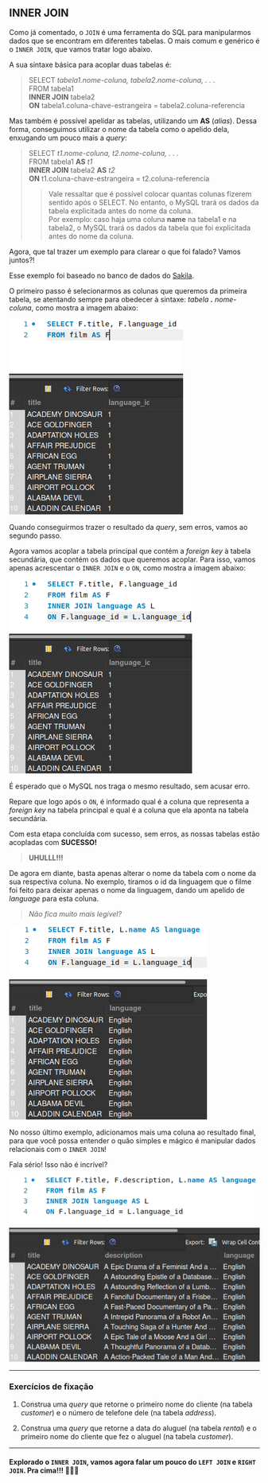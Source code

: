 ## INNER JOIN

Como já comentado, o ``JOIN`` é uma ferramenta do SQL para manipularmos dados que se encontram em diferentes tabelas. O mais comum e genérico é o ``INNER JOIN``, que vamos tratar logo abaixo.

A sua sintaxe básica para acoplar duas tabelas é:

> SELECT *tabela1.nome-coluna, tabela2.nome-coluna, . . .*  
> FROM tabela1  
> **INNER JOIN** tabela2  
> **ON** tabela1.coluna-chave-estrangeira = tabela2.coluna-referencia

Mas também é possível apelidar as tabelas, utilizando um **AS** (*alias*). Dessa forma, conseguimos utilizar o nome da tabela como o apelido dela, enxugando um pouco mais a *query*:

> SELECT *t1.nome-coluna, t2.nome-coluna, . . .*  
> FROM tabela1 **AS** *t1*  
> **INNER JOIN** tabela2 **AS** *t2*  
> **ON** t1.coluna-chave-estrangeira = t2.coluna-referencia  
>
>  > Vale ressaltar que é possível colocar quantas colunas fizerem sentido após o SELECT. No entanto, o MySQL trará os dados da tabela explicitada antes do nome da coluna.  
>  >Por exemplo: caso haja uma coluna **name** na tabela1 e na tabela2, o MySQL trará os dados da tabela que foi explicitada antes do nome da coluna.

Agora, que tal trazer um exemplo para clarear o que foi falado? Vamos juntos?!

Esse exemplo foi baseado no banco de dados do [Sakila](https://assets.app.betrybe.com/back-end/sakila-1ae15ae82697888c35bf1f1c8acbf755.sql). 

O primeiro passo é selecionarmos as colunas que queremos da primeira tabela, se atentando sempre para obedecer à sintaxe: *tabela **.** nome-coluna*, como mostra a imagem abaixo:

![Primeiro passo](../images/FIRST_INNER_JOIN.png)

Quando conseguirmos trazer o resultado da *query*, sem erros, vamos ao segundo passo.

Agora vamos acoplar a tabela principal que contém a *foreign key* à tabela secundária, que contém os dados que queremos acoplar. Para isso, vamos apenas acrescentar o ``INNER JOIN`` e o ``ON``, como mostra a imagem abaixo:

![Segundo passo](../images/SECOND_INNER_JOIN.png)

É esperado que o MySQL nos traga o mesmo resultado, sem acusar erro.  

Repare que logo após o ``ON``, é informado qual é a coluna que representa a *foreign key* na tabela principal e qual é a coluna que ela aponta na tabela secundária.

Com esta etapa concluída com sucesso, sem erros, as nossas tabelas estão acopladas com **SUCESSO!**

> **UHULLL!!!**

De agora em diante, basta apenas alterar o nome da tabela com o nome da sua respectiva coluna. No exemplo, tiramos o id da linguagem que o filme foi feito para deixar apenas o nome da linguagem, dando um apelido de *language* para esta coluna.

> *Não fica muito mais legível?*

![Terceiro passo](../images/THIRD_INNER_JOIN.png)

No nosso último exemplo, adicionamos mais uma coluna ao resultado final, para que você possa entender o quão simples e mágico é manipular dados relacionais com o ``INNER JOIN``! 

Fala sério! Isso não é incrível?

![Quarto passo](../images/FOURTH_INNER_JOIN.png)

---

### Exercícios de fixação

1. Construa uma *query* que retorne o primeiro nome do cliente (na tabela *customer*) e o número de telefone dele (na tabela *address*).

2. Construa uma *query* que retorne a data do aluguel (na tabela *rental*) e o primeiro nome do cliente que fez o aluguel (na tabela *customer*).

---

#### Explorado o ``INNER JOIN``, vamos agora falar um pouco do ``LEFT JOIN`` e ``RIGHT JOIN``. Pra cima!!! 🚀🚀🚀